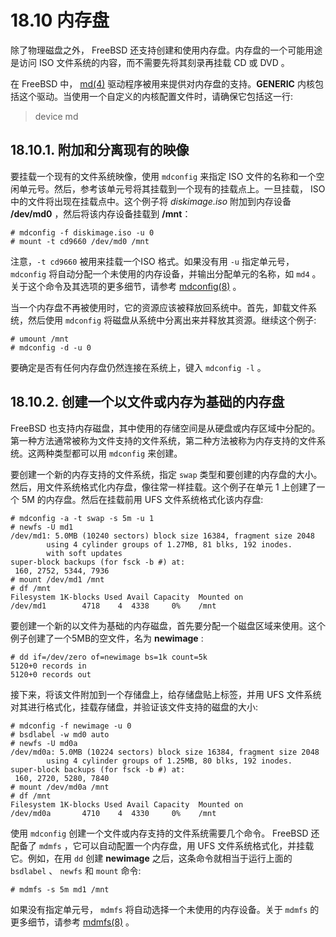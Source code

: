 # 18.10 内存盘
除了物理磁盘之外， FreeBSD 还支持创建和使用内存盘。内存盘的一个可能用途是访问 ISO 文件系统的内容，而不需要先将其刻录再挂载 CD 或 DVD 。

在 FreeBSD 中， [md(4)](https://www.freebsd.org/cgi/man.cgi?query=md&sektion=4&format=html) 驱动程序被用来提供对内存盘的支持。**GENERIC** 内核包括这个驱动。当使用一个自定义的内核配置文件时，请确保它包括这一行:
>device md
## 18.10.1. 附加和分离现有的映像
要挂载一个现有的文件系统映像，使用 `mdconfig` 来指定 ISO 文件的名称和一个空闲单元号。然后，参考该单元号将其挂载到一个现有的挂载点上。一旦挂载， ISO 中的文件将出现在挂载点中。这个例子将 *diskimage.iso* 附加到内存设备 **/dev/md0** ，然后将该内存设备挂载到 **/mnt**：
```
# mdconfig -f diskimage.iso -u 0
# mount -t cd9660 /dev/md0 /mnt
```
注意，`-t cd9660` 被用来挂载一个ISO 格式。如果没有用 `-u` 指定单元号， `mdconfig` 将自动分配一个未使用的内存设备，并输出分配单元的名称，如 `md4` 。关于这个命令及其选项的更多细节，请参考 [mdconfig(8)](https://www.freebsd.org/cgi/man.cgi?query=mdconfig&sektion=8&format=html) 。

当一个内存盘不再被使用时，它的资源应该被释放回系统中。首先，卸载文件系统，然后使用 `mdconfig` 将磁盘从系统中分离出来并释放其资源。继续这个例子:
```
# umount /mnt
# mdconfig -d -u 0
```
要确定是否有任何内存盘仍然连接在系统上，键入 `mdconfig -l` 。
## 18.10.2. 创建一个以文件或内存为基础的内存盘

FreeBSD 也支持内存磁盘，其中使用的存储空间是从硬盘或内存区域中分配的。第一种方法通常被称为文件支持的文件系统，第二种方法被称为内存支持的文件系统。这两种类型都可以用 `mdconfig` 来创建。

要创建一个新的内存支持的文件系统，指定 `swap` 类型和要创建的内存盘的大小。然后，用文件系统格式化内存盘，像往常一样挂载。这个例子在单元 1 上创建了一个 5M 的内存盘。然后在挂载前用 UFS 文件系统格式化该内存盘:
```
# mdconfig -a -t swap -s 5m -u 1
# newfs -U md1
/dev/md1: 5.0MB (10240 sectors) block size 16384, fragment size 2048
        using 4 cylinder groups of 1.27MB, 81 blks, 192 inodes.
        with soft updates
super-block backups (for fsck -b #) at:
 160, 2752, 5344, 7936
# mount /dev/md1 /mnt
# df /mnt
Filesystem 1K-blocks Used Avail Capacity  Mounted on
/dev/md1        4718    4  4338     0%    /mnt
```
要创建一个新的以文件为基础的内存磁盘，首先要分配一个磁盘区域来使用。这个例子创建了一个5MB的空文件，名为 **newimage** :
```
# dd if=/dev/zero of=newimage bs=1k count=5k
5120+0 records in
5120+0 records out
```
接下来，将该文件附加到一个存储盘上，给存储盘贴上标签，并用 UFS 文件系统对其进行格式化，挂载存储盘，并验证该文件支持的磁盘的大小:
```
# mdconfig -f newimage -u 0
# bsdlabel -w md0 auto
# newfs -U md0a
/dev/md0a: 5.0MB (10224 sectors) block size 16384, fragment size 2048
        using 4 cylinder groups of 1.25MB, 80 blks, 192 inodes.
super-block backups (for fsck -b #) at:
 160, 2720, 5280, 7840
# mount /dev/md0a /mnt
# df /mnt
Filesystem 1K-blocks Used Avail Capacity  Mounted on
/dev/md0a       4710    4  4330     0%    /mnt
```
使用 `mdconfig` 创建一个文件或内存支持的文件系统需要几个命令。 FreeBSD 还配备了 `mdmfs` ，它可以自动配置一个内存盘，用 UFS 文件系统格式化，并挂载它。例如，在用 `dd` 创建 **newimage** 之后，这条命令就相当于运行上面的 `bsdlabel` 、 `newfs` 和 `mount` 命令:
```
# mdmfs -s 5m md1 /mnt
```
如果没有指定单元号， `mdmfs` 将自动选择一个未使用的内存设备。关于 `mdmfs` 的更多细节，请参考 [mdmfs(8)](https://www.freebsd.org/cgi/man.cgi?query=mdmfs&sektion=8&format=html) 。
